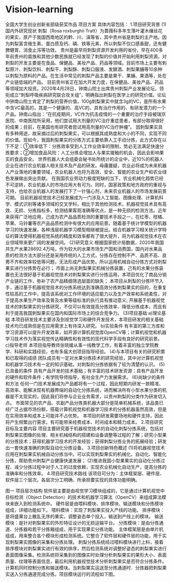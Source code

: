 # Vision-learning
全国大学生创业创新省部级获奖作品
项目方案
具体内容包括：
1.项目研究背景
(1)国内外研究现状
刺梨（Rosa roxburghii Tratt）为蔷薇科多年生落叶灌木缫丝花的果实，原产于我国西南地区的黔、川、滇等省，其中贵州省是刺梨的主产地。因为刺梨富含维生素、蛋白质及钙、磷、铁等元素，所以刺梨不仅口感香甜，还有健脾健胃、消食止泻等功效。
贵州是最早将刺梨资源开发利用的省份，早在400多年前贵州的苗族和其他少数民族就已经发现了刺梨的价值并开始利用刺梨资源。对刺梨的开发主要是在食品、保健品、美妆产品、药品等领域。目前市场上主要有刺梨原汁、刺梨饮料、刺梨干、刺梨酥、刺梨口服液、发酵酒、刺梨果脯等10余种以刺梨为原料的产品。在生活中常见的刺梨产品主要是果干、果脯、果酒等，处在产业链低端的产品。
目前贵州省正在加大开发力度，在保健品、美妆产品、药品等领域加大投资。2020年4月28日，钟南山院士出席贵州刺梨产业发展论坛，领衔成立“刺梨呼吸疾病研究联合攻关组”，明确指出刺梨在医学上的研究价值。论坛中钟南山院士肯定了刺梨的营养价值，100g刺梨果实中就含3g的VC，是所有水果中含VC最高的，其是一个健康的、高VC的、具有治疗作用的、有研发潜力的一个产品。钟南山指出：“在抗疫期间，VC作为抗击疫情的一个重要的治疗手段被瑞京医院、中南医院所采用，他们尝试用大剂量的VC治疗重症患者，有部分取得很好的成果；目前，在美国也有研究者尝试用高剂量的VC治疗肿瘤”。
因刺梨果实具有多种用途，故采摘过后的刺梨果实，可以根据其成熟度和大小的不同，实现不同的价值。现如今，我国刺梨果实的分拣方式主要依靠人工手动分拣，此方式存在以下不足：①效率低下：分拣效率受到人工作业效率的限制，势必无法满足快速分拣要求；②增加食品风险：人工分拣会增加人与果实接触的机会，因此会影响果实的食品安全。
世界机器人大会组委会秘书处所统计的企业中，近10%的机器人企业在进行农业机器人相关技术及产品的研发。毋庸置疑，农业必将成为未来机器人产业落地的重要领域，农业机器人也将为高效、安全、智能的农业生产和农业绿色发展做出突出贡献。 在我国农业劳动力极度短缺的当下，农业机械化趋势已经不可逆转，农业机器人的市场应用大有可为。同时，国家政策和地方政府的重视与支持，也给农业机器人的发展打下了一针强心剂，未来农业机器人的市场发展前景可期。
目前机器视觉技术己经发展成为一门涉及人工智能、图像处理、计算机科学、模式识别等诸多领域的交叉学科，相比于其他检测技术，机器视觉技术具有高效、无损、分拣指标多，检测结果客观准确等优点，是一种无损的检测方法。近年来获得广泛地应用，己成为农产品品质检测的重要技术手段之一，在红枣、柑橘、苹果、马铃薯等农产品品质检测中有很大的应用前景。随着基于统计学模型的机器学习的快速发展，各种浅层机器学习模型相继被提出。结合机器学习相关统计学特征的算法使得机器视觉系统的精度和效率都有了很大提升，将为机器视觉技术在农业领域带来更广阔的发展空间。
(2)研究意义
根据国家统计局数据，2020年我国共生产水果28692.4万吨，作为较大的水果市场生产国和消费国，国内对水果品质的检测方法大部分还是采用传统的人工方式，分拣存在控制不严、品质不高、良莠不齐和效率较低等问题，无法形成产品优势。所以运用机械自动分拣方式对刺梨果实进行分拣势在必行；
市面上尚无刺梨果实机械分拣装置，己有的水果分拣装置也无法很好基于机器视觉技术对刺梨果实进行分拣运用，本项目优化了商品分销产业链的工作，弥补了农产品精细筛选层面的缺失；
本项目从刺梨的分拣环节入手，通过基于机器视觉技术的分拣系统达到准确高效分拣刺梨果实的目的，在重复性较高的工作中，提高该系统对工作环境的适应能力以及生产效率和系统柔性，对于提高水果生产效率及普及水果等级标准的执行具有推动意义;
开展基于机器视觉技术的刺梨果实的分拣研究，不仅可以有效提高分拣效率、降低分拣成本，而且有利于提高我国刺梨果实在国内和国际市场上的综合竞争力。
(3)项目基础
a)理论基础
本项目研发技术主要涉及到视觉学习和硬件开发技术，本项目研发的相关基础技术均已成熟但是在应用需求上有待深入研究。
b)实验条件
有丰富的第三方库和学习资源可以提升开发效率，如开源计算机视觉库OpenCV等；计算机视觉和机器学习技术作为落实视觉传达精确性和有效性的现代科学手段有良好的研究前景。
c)指导老师
本项目指导教师张晓媛从事一线教学工作，有着丰富的独立学院教学、科研和实践经验，也有多届大创项目指导经验。
(4)与本项目有关的研究积累和已取得的成绩
团队成员有一定对水果分拣技术的研究经验，其中对计算机视觉和机器学习技术有一定的知识基础，对刺梨的分拣依据有了较为清楚的认识。
(5)已具备的条件
具有产品开发的技术基础；有丰富的技术研发资源：具有产品开发的硬件和软件条件；有学院导师指导，有社会生产力发展需求。
(6)尚缺少的条件和方法
任何一门技术发展成为产品都将有一个过程，因此短期内研发一款精准、高效率、能解决现有机器弊端的自动化分拣系统，进而解决所有小型水果分类的机器是不太现实的，因此我们将参与企业业务需求，以贵州刺梨的分类作为研发切入点。
市面常见的农产品、农副产品分拣类机器大部分是简单机械系统，该品类已经广泛占据市场份额，搭载计算机视觉和机器学习技术的分拣机器虽然高效，但是在实用效率和成本上可能并不占优势。
本项目的研发需要场地和硬件支持，因此将产生频繁出行需求，有可能带来经费成本、时间成本和精力成本。
2.项目研究目标及主要内容
项目主要研究基于机器视觉技术的自动化刺梨分拣系统，包括对刺梨果实图像的处理、相关机械结构的搭建和设备调整等过程的了解；研究小型果的分拣技术；获得机器学习技术的开发经验；获得刺梨分拣业务的拓展经验；研发出一套快速准确的刺梨自动化分拣设备。
3.项目创新特色概述
(1)将机器视觉技术应用在刺梨果实机械自动分拣当中。可以实现刺梨果实的机械化、自动化、智能化分拣，帮助贵州刺梨产业健康快速发展；
(2)推进我国小型果果实的自动化分拣过程、减少分拣过程中对于人工的过度依赖，实现农业机械化自动生产，提高分拣的准确率和分拣效率。
4.项目研究技术路线
该项目可分为：主体框架层、硬件层、软件层三个层次。各层次分工明确、所承担要实现的具体功能明确。
 
图一 项目层次结构
软件层主要是由视觉学习模块组成的，它是通过计算机视觉中目标检测（Object Detection）的技术和机器学习算法（OpenCV）来组成算法模块来嵌入到检测系统中。
硬件层是由喂料模块、排序模块、输送模块和分拣模块组成，详细功能如下。
喂料模块：实现了刺梨果实投入产线的功能。
排序模块：是将盛果台上散乱无序的果实，调整姿态单个投入，输送到产线上的模块。
输送模块：是针对刺梨果实的外形特征设计的无损运输平台。
分拣模块：是由分拣通道、分拣器和若干分拣箱组成，用于实现果实分拣功能。
主体框架层是由单片机组成，用来整合各个模块形成检测系统。它整合了软件层和硬件层的功能，用于实现刺梨果实图像的采集和分拣处理。
刺梨分拣系统经过喂料模块进行上料，接着排序模块对刺梨果实进行有效的排序，然后检测系统对调整好姿态的刺梨果实进行表面图像采集。检测系统将采集到的图像实时处理分析刺梨果实的果形大小、表面质量、纹理等表面信息，最后利用机器视觉技术分析刺梨果实是否符合分拣条件。计算机同时控制分拣和输送模块。当刺梨果实运送至分拣通道时．分拣器把刺梨果实送入分拣通道完成分拣。项目模块运行的流程如下图。
 


